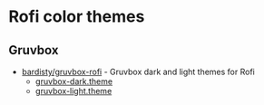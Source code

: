 # Rofi color themes

## Gruvbox

- [bardisty/gruvbox-rofi](https://github.com/bardisty/gruvbox-rofi) -
  Gruvbox dark and light themes for Rofi
  - [gruvbox-dark.theme](https://github.com/bardisty/gruvbox-rofi/blob/master/gruvbox-dark.theme)
  - [gruvbox-light.theme](https://github.com/bardisty/gruvbox-rofi/blob/master/gruvbox-light.theme)
